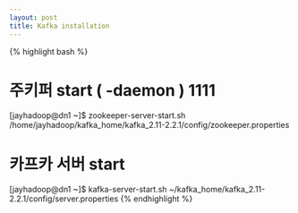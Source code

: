 ```yaml
---
layout: post
title: Kafka installation
---
```


{% highlight bash %}
# 주키퍼 start ( -daemon ) 1111
[jayhadoop@dn1 ~]$ zookeeper-server-start.sh /home/jayhadoop/kafka_home/kafka_2.11-2.2.1/config/zookeeper.properties
# 카프카 서버 start
[jayhadoop@dn1 ~]$ kafka-server-start.sh ~/kafka_home/kafka_2.11-2.2.1/config/server.properties
{% endhighlight %}

